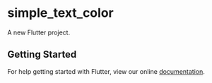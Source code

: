 # simple_text_color

A new Flutter project.

## Getting Started

For help getting started with Flutter, view our online
[documentation](https://flutter.io/).
